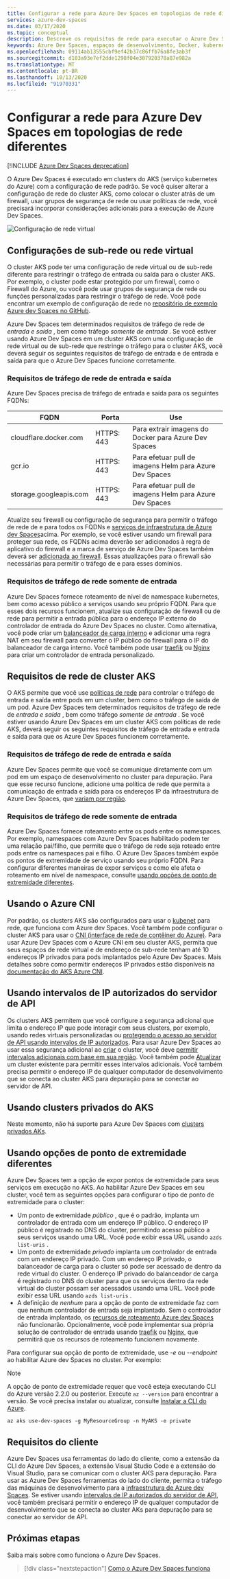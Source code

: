 ```yaml
---
title: Configurar a rede para Azure Dev Spaces em topologias de rede diferentes
services: azure-dev-spaces
ms.date: 03/17/2020
ms.topic: conceptual
description: Descreve os requisitos de rede para executar o Azure Dev Spaces nos serviços Kubernetess do Azure
keywords: Azure Dev Spaces, espaços de desenvolvimento, Docker, kubernetes, Azure, AKS, serviço kubernetes do Azure, contêineres, CNI, kubenet, SDN, rede
ms.openlocfilehash: 09114ab13555cbf9ef42b37c86ffb76a8fe3ab3f
ms.sourcegitcommit: d103a93e7ef2dde1298f04e307920378a87e982a
ms.translationtype: MT
ms.contentlocale: pt-BR
ms.lasthandoff: 10/13/2020
ms.locfileid: "91970331"
---
```

# <a name="configure-networking-for-azure-dev-spaces-in-different-network-topologies"></a>Configurar a rede para Azure Dev Spaces em topologias de rede diferentes

[!INCLUDE [Azure Dev Spaces deprecation](../../includes/dev-spaces-deprecation.md)]

O Azure Dev Spaces é executado em clusters do AKS (serviço kubernetes do Azure) com a configuração de rede padrão. Se você quiser alterar a configuração de rede do cluster AKS, como colocar o cluster atrás de um firewall, usar grupos de segurança de rede ou usar políticas de rede, você precisará incorporar considerações adicionais para a execução de Azure Dev Spaces.

![Configuração de rede virtual](media/configure-networking/virtual-network-clusters.svg)

## <a name="virtual-network-or-subnet-configurations"></a>Configurações de sub-rede ou rede virtual

O cluster AKS pode ter uma configuração de rede virtual ou de sub-rede diferente para restringir o tráfego de entrada ou saída para o cluster AKS. Por exemplo, o cluster pode estar protegido por um firewall, como o Firewall do Azure, ou você pode usar grupos de segurança de rede ou funções personalizadas para restringir o tráfego de rede. Você pode encontrar um exemplo de configuração de rede no [repositório de exemplo Azure dev Spaces no GitHub][sample-repo].

Azure Dev Spaces tem determinados requisitos de tráfego de rede de *entrada e saída* , bem como tráfego *somente de entrada* . Se você estiver usando Azure Dev Spaces em um cluster AKS com uma configuração de rede virtual ou de sub-rede que restringe o tráfego para o cluster AKS, você deverá seguir os seguintes requisitos de tráfego de entrada e de entrada e saída para que o Azure Dev Spaces funcione corretamente.

### <a name="ingress-and-egress-network-traffic-requirements"></a>Requisitos de tráfego de rede de entrada e saída

Azure Dev Spaces precisa de tráfego de entrada e saída para os seguintes FQDNs:

| FQDN                       | Porta       | Use      |
|----------------------------|------------|----------|
| cloudflare.docker.com      | HTTPS: 443 | Para extrair imagens do Docker para Azure Dev Spaces |
| gcr.io                     | HTTPS: 443 | Para efetuar pull de imagens Helm para Azure Dev Spaces |
| storage.googleapis.com     | HTTPS: 443 | Para efetuar pull de imagens Helm para Azure Dev Spaces |

Atualize seu firewall ou configuração de segurança para permitir o tráfego de rede de e para todos os FQDNs e [serviços de infraestrutura de Azure dev Spaces][service-tags]acima. Por exemplo, se você estiver usando um firewall para proteger sua rede, os FQDNs acima deverão ser adicionados à regra de aplicativo do firewall e a marca de serviço de Azure Dev Spaces também deverá ser [adicionada ao firewall][firewall-service-tags]. Essas atualizações para o firewall são necessárias para permitir o tráfego de e para esses domínios.

### <a name="ingress-only-network-traffic-requirements"></a>Requisitos de tráfego de rede somente de entrada

Azure Dev Spaces fornece roteamento de nível de namespace kubernetes, bem como acesso público a serviços usando seu próprio FQDN. Para que esses dois recursos funcionem, atualize sua configuração de firewall ou de rede para permitir a entrada pública para o endereço IP externo do controlador de entrada do Azure Dev Spaces no cluster. Como alternativa, você pode criar um [balanceador de carga interno][aks-internal-lb] e adicionar uma regra NAT em seu firewall para converter o IP público do firewall para o IP do balanceador de carga interno. Você também pode usar [traefik][traefik-ingress] ou [Nginx][nginx-ingress] para criar um controlador de entrada personalizado.

## <a name="aks-cluster-network-requirements"></a>Requisitos de rede de cluster AKS

O AKS permite que você use [políticas de rede][aks-network-policies] para controlar o tráfego de entrada e saída entre pods em um cluster, bem como o tráfego de saída de um pod. Azure Dev Spaces tem determinados requisitos de tráfego de rede de *entrada e saída* , bem como tráfego *somente de entrada* . Se você estiver usando Azure Dev Spaces em um cluster AKS com políticas de rede AKS, deverá seguir os seguintes requisitos de tráfego de entrada e entrada e saída para que os Azure Dev Spaces funcionem corretamente.

### <a name="ingress-and-egress-network-traffic-requirements"></a>Requisitos de tráfego de rede de entrada e saída

Azure Dev Spaces permite que você se comunique diretamente com um pod em um espaço de desenvolvimento no cluster para depuração. Para que esse recurso funcione, adicione uma política de rede que permita a comunicação de entrada e saída para os endereços IP da infraestrutura de Azure Dev Spaces, que [variam por região][service-tags].

### <a name="ingress-only-network-traffic-requirements"></a>Requisitos de tráfego de rede somente de entrada

Azure Dev Spaces fornece roteamento entre os pods entre os namespaces. Por exemplo, namespaces com Azure Dev Spaces habilitado podem ter uma relação pai/filho, que permite que o tráfego de rede seja roteado entre pods entre os namespaces pai e filho. O Azure Dev Spaces também expõe os pontos de extremidade de serviço usando seu próprio FQDN. Para configurar diferentes maneiras de expor serviços e como ele afeta o roteamento em nível de namespace, consulte [usando opções de ponto de extremidade diferentes][endpoint-options].

## <a name="using-azure-cni"></a>Usando o Azure CNI

Por padrão, os clusters AKS são configurados para usar o [kubenet][aks-kubenet] para rede, que funciona com Azure dev Spaces. Você também pode configurar o cluster AKS para usar o [CNI (interface de rede de contêiner do Azure)][aks-cni]. Para usar Azure Dev Spaces com o Azure CNI em seu cluster AKS, permita que seus espaços de rede virtual e de endereço de sub-rede tenham até 10 endereços IP privados para pods implantados pelo Azure Dev Spaces. Mais detalhes sobre como permitir endereços IP privados estão disponíveis na [documentação do AKS Azure CNI][aks-cni-ip-planning].

## <a name="using-api-server-authorized-ip-ranges"></a>Usando intervalos de IP autorizados do servidor de API

Os clusters AKS permitem que você configure a segurança adicional que limita o endereço IP que pode interagir com seus clusters, por exemplo, usando redes virtuais personalizadas ou [protegendo o acesso ao servidor de API usando intervalos de IP autorizados][aks-ip-auth-ranges]. Para usar Azure Dev Spaces ao usar essa segurança adicional ao [criar][aks-ip-auth-range-create] o cluster, você deve [permitir intervalos adicionais com base em sua região][service-tags]. Você também pode [Atualizar][aks-ip-auth-range-update] um cluster existente para permitir esses intervalos adicionais. Você também precisa permitir o endereço IP de qualquer computador de desenvolvimento que se conecta ao cluster AKS para depuração para se conectar ao servidor de API.

## <a name="using-aks-private-clusters"></a>Usando clusters privados do AKS

Neste momento, não há suporte para Azure Dev Spaces com [clusters privados AKs][aks-private-clusters].

## <a name="using-different-endpoint-options"></a>Usando opções de ponto de extremidade diferentes

Azure Dev Spaces tem a opção de expor pontos de extremidade para seus serviços em execução no AKS. Ao habilitar Azure Dev Spaces em seu cluster, você tem as seguintes opções para configurar o tipo de ponto de extremidade para o cluster:

* Um ponto de extremidade *público* , que é o padrão, implanta um controlador de entrada com um endereço IP público. O endereço IP público é registrado no DNS do cluster, permitindo acesso público a seus serviços usando uma URL. Você pode exibir essa URL usando `azds list-uris` .
* Um ponto de extremidade *privado* implanta um controlador de entrada com um endereço IP privado. Com um endereço IP privado, o balanceador de carga para o cluster só pode ser acessado de dentro da rede virtual do cluster. O endereço IP privado do balanceador de carga é registrado no DNS do cluster para que os serviços dentro da rede virtual do cluster possam ser acessados usando uma URL. Você pode exibir essa URL usando `azds list-uris` .
* A definição de *nenhum* para a opção de ponto de extremidade faz com que nenhum controlador de entrada seja implantado. Sem o controlador de entrada implantado, os [recursos de roteamento Azure dev Spaces][dev-spaces-routing] não funcionarão. Opcionalmente, você pode implementar sua própria solução de controlador de entrada usando [traefik][traefik-ingress] ou [Nginx][nginx-ingress], que permitirá que os recursos de roteamento funcionem novamente.

Para configurar sua opção de ponto de extremidade, use *-e* ou *--endpoint* ao habilitar Azure dev Spaces no cluster. Por exemplo:

> [!NOTE]
> A opção de ponto de extremidade requer que você esteja executando CLI do Azure versão 2.2.0 ou posterior. Execute `az --version` para encontrar a versão. Se você precisa instalar ou atualizar, consulte [Instalar a CLI do Azure][azure-cli-install].

```azurecli
az aks use-dev-spaces -g MyResourceGroup -n MyAKS -e private
```

## <a name="client-requirements"></a>Requisitos do cliente

Azure Dev Spaces usa ferramentas do lado do cliente, como a extensão da CLI do Azure Dev Spaces, a extensão Visual Studio Code e a extensão do Visual Studio, para se comunicar com o cluster AKS para depuração. Para usar as Azure Dev Spaces ferramentas do lado do cliente, permita o tráfego das máquinas de desenvolvimento para a [infraestrutura de Azure dev Spaces][dev-spaces-allow-infrastructure]. Se estiver usando [intervalos de IP autorizados do servidor de API][auth-range-section], você também precisará permitir o endereço IP de qualquer computador de desenvolvimento que se conecta ao cluster AKs para depuração para se conectar ao servidor de API.

## <a name="next-steps"></a>Próximas etapas

Saiba mais sobre como funciona o Azure Dev Spaces.

> [!div class="nextstepaction"]
> [Como o Azure Dev Spaces funciona](how-dev-spaces-works.md)

[aks-cni]: ../aks/configure-azure-cni.md
[aks-cni-ip-planning]: ../aks/configure-azure-cni.md#plan-ip-addressing-for-your-cluster
[aks-kubenet]: ../aks/configure-kubenet.md
[aks-internal-lb]: ../aks/internal-lb.md
[aks-ip-auth-ranges]: ../aks/api-server-authorized-ip-ranges.md
[aks-ip-auth-range-create]: ../aks/api-server-authorized-ip-ranges.md#create-an-aks-cluster-with-api-server-authorized-ip-ranges-enabled
[aks-ip-auth-range-update]: ../aks/api-server-authorized-ip-ranges.md#update-a-clusters-api-server-authorized-ip-ranges
[aks-network-policies]: ../aks/use-network-policies.md
[aks-private-clusters]: ../aks/private-clusters.md
[auth-range-section]: #using-api-server-authorized-ip-ranges
[azure-cli-install]: /cli/azure/install-azure-cli
[dev-spaces-allow-infrastructure]: #virtual-network-or-subnet-configurations
[dev-spaces-routing]: how-dev-spaces-works-routing.md
[endpoint-options]: #using-different-endpoint-options
[firewall-service-tags]: ../firewall/service-tags.md
[traefik-ingress]: how-to/ingress-https-traefik.md
[nginx-ingress]: how-to/ingress-https-nginx.md
[sample-repo]: https://github.com/Azure/dev-spaces/tree/master/advanced%20networking
[service-tags]: ../virtual-network/service-tags-overview.md#available-service-tags